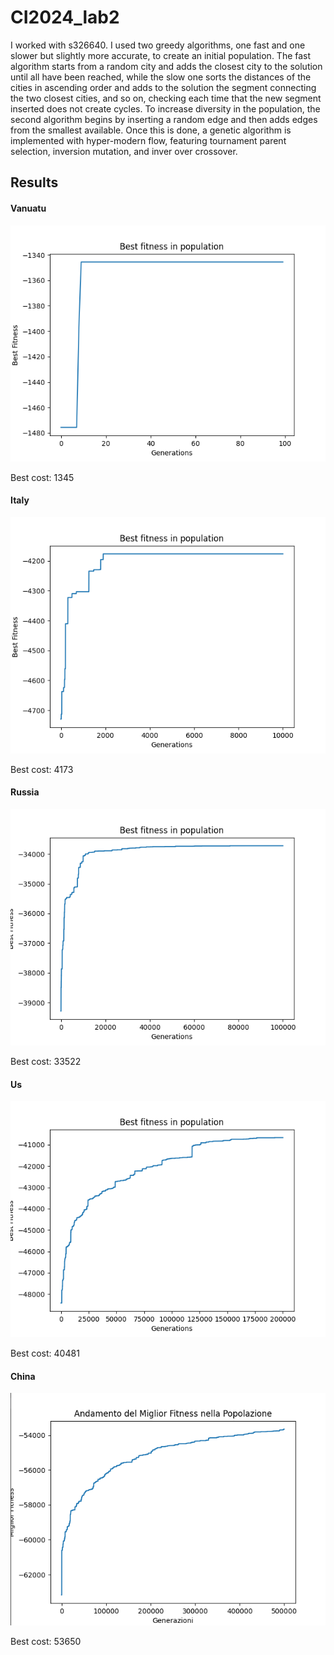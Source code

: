 # CI2024_lab2
I worked with s326640.
I used two greedy algorithms, one fast and one slower but slightly more accurate, to create an initial population. The fast algorithm starts from a random city and adds the closest city to the solution until all have been reached, while the slow one sorts the distances of the cities in ascending order and adds to the solution the segment connecting the two closest cities, and so on, checking each time that the new segment inserted does not create cycles. To increase diversity in the population, the second algorithm begins by inserting a random edge and then adds edges from the smallest available. Once this is done, a genetic algorithm is implemented with hyper-modern flow, featuring tournament parent selection, inversion mutation, and inver over crossover.

## Results
#### Vanuatu
![vanuatu](vanuatu1.PNG)

Best cost: 1345
#### Italy
![italy](italy.PNG)

Best cost: 4173
#### Russia
![russia](russia.PNG)


Best cost: 33522
#### Us
![us](us.PNG)


Best cost: 40481
#### China
![china](china.png)


Best cost: 53650